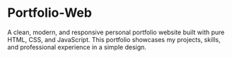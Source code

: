 # Portfolio-Web
A clean, modern, and responsive personal portfolio website built with pure HTML, CSS, and JavaScript. This portfolio showcases my projects, skills, and professional experience in a simple design.
